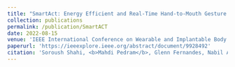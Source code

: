```yaml
---
title: "SmartAct: Energy Efficient and Real-Time Hand-to-Mouth Gesture Detection Using Wearable RGB-T"
collection: publications
permalink: /publication/SmartACT
date: 2022-08-15
venue: 'IEEE International Conference on Wearable and Implantable Body Sensor Networks (BSN)'
paperurl: 'https://ieeexplore.ieee.org/abstract/document/9928492'
citation: 'Soroush Shahi, <b>Mahdi Pedram</b>, Glenn Fernandes, Nabil Alshurafa (2022).<i>BSN 2022</i>.'
---
```

